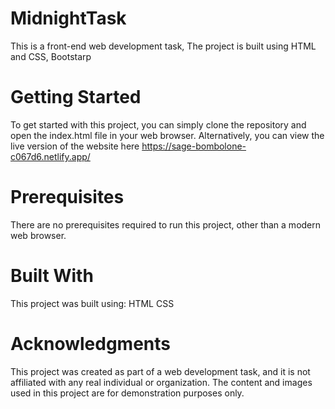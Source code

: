 # MidnightTask

This is a front-end web development task, The project is built using HTML and CSS, Bootstarp 

# Getting Started

To get started with this project, you can simply clone the repository and open the index.html file in your web browser. Alternatively, you can view the live version of the website here https://sage-bombolone-c067d6.netlify.app/

# Prerequisites

There are no prerequisites required to run this project, other than a modern web browser.

# Built With

This project was built using:
HTML CSS

# Acknowledgments

This project was created as part of a web development task, and it is not affiliated with any real individual or organization. The content and images used in this project are for demonstration purposes only.
